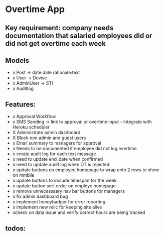 # Overtime App

## Key requirement: company needs documentation that salaried employees did or did not get overtime each week

## Models
- x Post -> date:date rationale:text
- x User -> Devise
- x AdminUser -> STI
- x Auditlog

## Features:
- x Approval Workflow
- x SMS Sending -> link to approval or overtime input - Integrate with Heroku scheduler
- X Administrate admin dashboard
- X Block non admin and guest users
- x Email summary to managers for approval
- x Needs to be documented if employee did not log overtime
- x create audit log for each text message
- x need to update end_date when confirmed
- x need to update audit log when OT is rejected. 
- x update buttons on employee homepage to wrap onto 2 rows to show on mmbile
- x update buttons to include timespan for the week. 
- x update button sort order on employe homepage
- x remove unnecessaary nav bar buttons for managers
- x fix admin dashboard bug
- x implement honeybadger for error reporting 
- x implement new relic for keeping site alive
- xcheck on data issue and verify correct hours are being tracked


## todos:



